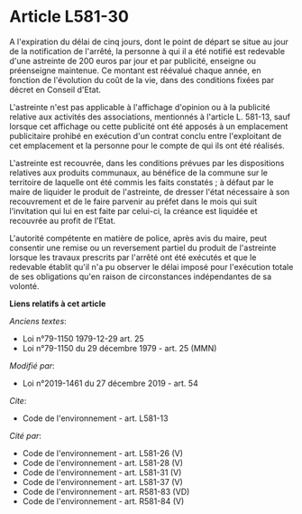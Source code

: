 # Article L581-30

A l'expiration du délai de cinq jours, dont le point de départ se situe au jour de la notification de l'arrêté, la personne à
qui il a été notifié est redevable d'une astreinte de 200 euros par jour et par publicité, enseigne ou préenseigne maintenue.
Ce montant est réévalué chaque année, en fonction de l'évolution du coût de la vie, dans des conditions fixées par décret en
Conseil d'Etat.

L'astreinte n'est pas applicable à l'affichage d'opinion ou à la publicité relative aux activités des associations,
mentionnés à l'article L. 581-13, sauf lorsque cet affichage ou cette publicité ont été apposés à un emplacement publicitaire
prohibé en exécution d'un contrat conclu entre l'exploitant de cet emplacement et la personne pour le compte de qui ils ont
été réalisés.

L'astreinte est recouvrée, dans les conditions prévues par les dispositions relatives aux produits communaux, au bénéfice de
la commune sur le territoire de laquelle ont été commis les faits constatés ; à défaut par le maire de liquider le produit de
l'astreinte, de dresser l'état nécessaire à son recouvrement et de le faire parvenir au préfet dans le mois qui suit
l'invitation qui lui en est faite par celui-ci, la créance est liquidée et recouvrée au profit de l'Etat.

L'autorité compétente en matière de police, après avis du maire, peut consentir une remise ou un reversement partiel du
produit de l'astreinte lorsque les travaux prescrits par l'arrêté ont été exécutés et que le redevable établit qu'il n'a pu
observer le délai imposé pour l'exécution totale de ses obligations qu'en raison de circonstances indépendantes de sa
volonté.

**Liens relatifs à cet article**

_Anciens textes_:

  - Loi n°79-1150 1979-12-29 art. 25
  - Loi n°79-1150 du 29 décembre 1979 - art. 25 (MMN)

_Modifié par_:

  - Loi n°2019-1461 du 27 décembre 2019 - art. 54

_Cite_:

  - Code de l'environnement - art. L581-13

_Cité par_:

  - Code de l'environnement - art. L581-26 (V)
  - Code de l'environnement - art. L581-28 (V)
  - Code de l'environnement - art. L581-31 (V)
  - Code de l'environnement - art. L581-37 (V)
  - Code de l'environnement - art. R581-83 (VD)
  - Code de l'environnement - art. R581-84 (V)
